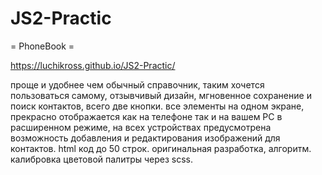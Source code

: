 # JS2-Practic
= PhoneBook =

https://luchikross.github.io/JS2-Practic/

проще и удобнее чем обычный справочник, таким хочется пользоваться самому, отзывчивый дизайн, мгновенное сохранение и поиск контактов, всего две кнопки. все элементы на одном экране, прекрасно отображается как на телефоне так и на вашем PC в расширенном режиме, на всех устройствах предусмотрена возможность добавления и редактирования изображений для контактов. html код до 50 строк. оригинальная разработка, алгоритм. калибровка цветовой палитры через scss.
